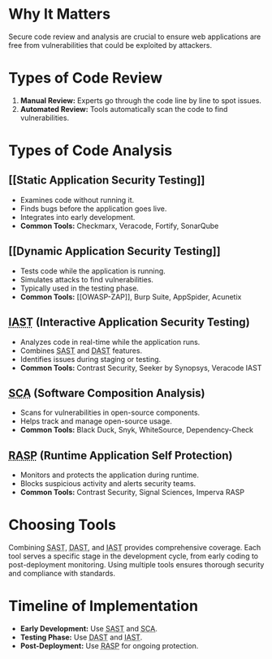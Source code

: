 # Why It Matters
Secure code review and analysis are crucial to ensure web applications are free from vulnerabilities that could be exploited by attackers.

# Types of Code Review

1. **Manual Review:** Experts go through the code line by line to spot issues.
2. **Automated Review:** Tools automatically scan the code to find vulnerabilities.

# Types of Code Analysis

## [[Static Application Security Testing]]
 
   - Examines code without running it.
   - Finds bugs before the application goes live.
   - Integrates into early development.
   - **Common Tools:** Checkmarx, Veracode, Fortify, SonarQube

## [[Dynamic Application Security Testing]]

   - Tests code while the application is running.
   - Simulates attacks to find vulnerabilities.
   - Typically used in the testing phase.
   - **Common Tools:** [[OWASP-ZAP]], Burp Suite, AppSpider, Acunetix

## <abbr title="Interactive Application Security Testing">IAST</abbr> (Interactive Application Security Testing)

   - Analyzes code in real-time while the application runs.
   - Combines <abbr title="Static Application Security Testing">SAST</abbr> and <abbr title="Dynamic Application Security Testing">DAST</abbr> features.
   - Identifies issues during staging or testing.
   - **Common Tools:** Contrast Security, Seeker by Synopsys, Veracode IAST

## <abbr title="Software Composition Analysis">SCA</abbr> (Software Composition Analysis)

   - Scans for vulnerabilities in open-source components.
   - Helps track and manage open-source usage.
   - **Common Tools:** Black Duck, Snyk, WhiteSource, Dependency-Check

## <abbr title="Runtime Application Self Protection">RASP</abbr> (Runtime Application Self Protection)

   - Monitors and protects the application during runtime.
   - Blocks suspicious activity and alerts security teams.
   - **Common Tools:** Contrast Security, Signal Sciences, Imperva RASP

# Choosing Tools
Combining <abbr title="Static Application Security Testing">SAST</abbr>, <abbr title="Dynamic Application Security Testing">DAST</abbr>, and <abbr title="Interactive Application Security Testing">IAST</abbr> provides comprehensive coverage. Each tool serves a specific stage in the development cycle, from early coding to post-deployment monitoring. Using multiple tools ensures thorough security and compliance with standards.

# Timeline of Implementation

- **Early Development:** Use <abbr title="Static Application Security Testing">SAST</abbr> and <abbr title="Software Composition Analysis">SCA</abbr>.
- **Testing Phase:** Use <abbr title="Dynamic Application Security Testing">DAST</abbr> and <abbr title="Interactive Application Security Testing">IAST</abbr>.
- **Post-Deployment:** Use <abbr title="Runtime Application Self Protection">RASP</abbr> for ongoing protection.